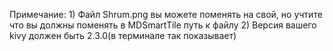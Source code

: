 Примечание: 1) Файл Shrum.png вы можете поменять на свой, но учтите что вы должны поменять в MDSmartTile путь к файлу
            2) Версия вашего kivy должен быть 2.3.0(в терминале так показывает)
